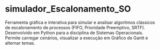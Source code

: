 # simulador_Escalonamento_SO
Ferramenta gráfica e interativa para simular e analisar algoritmos clássicos de escalonamento de processos (FIFO, Prioridade Preemptivo, SRTF). Desenvolvido em Python para a disciplina de Sistemas Operacionais. Permite carregar cenários, visualizar a execução em Gráfico de Gantt e alternar temas.
